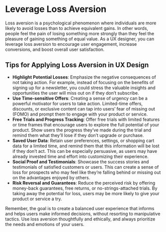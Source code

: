 # Leverage Loss Aversion

Loss aversion is a psychological phenomenon where individuals are more likely to avoid losses than to achieve equivalent gains. In other words, people feel the pain of losing something more strongly than they feel the pleasure of gaining something of equal value. As a UX designer, you can leverage loss aversion to encourage user engagement, increase conversions, and boost overall user satisfaction.

## Tips for Applying Loss Aversion in UX Design

- **Highlight Potential Losses**: Emphasize the negative consequences of not taking action. For example, instead of focusing on the benefits of signing up for a newsletter, you could stress the valuable insights and opportunities the user will miss out on if they don’t subscribe.
- **Use Time-sensitive Offers**: Creating a sense of urgency can be a powerful motivator for users to take action. Limited-time offers, discounts, or exclusive content can tap into users’ fear of missing out (FOMO) and prompt them to engage with your product or service.
- **Free Trials and Progress Tracking**: Offer free trials with limited features or time frames that encourage users to explore the full potential of your product. Show users the progress they’ve made during the trial and remind them what they’ll lose if they don’t upgrade or purchase.
- **Saved User Data**: Retain user preferences, settings, or shopping cart data for a limited time, and remind them that this information will be lost if they don’t act. This can be especially persuasive, as users may have already invested time and effort into customizing their experience.
- **Social Proof and Testimonials**: Showcase the success stories and testimonials of satisfied customers or users. This can create a sense of loss for prospects who may feel like they’re falling behind or missing out on the advantages enjoyed by others.
- **Risk Reversal and Guarantees**: Reduce the perceived risk by offering money-back guarantees, free returns, or no-strings-attached trials. By taking away the potential for loss, users may be more likely to give your product or service a try.

Remember, the goal is to create a balanced user experience that informs and helps users make informed decisions, without resorting to manipulative tactics. Use loss aversion thoughtfully and ethically, and always prioritize the needs and emotions of your users.
